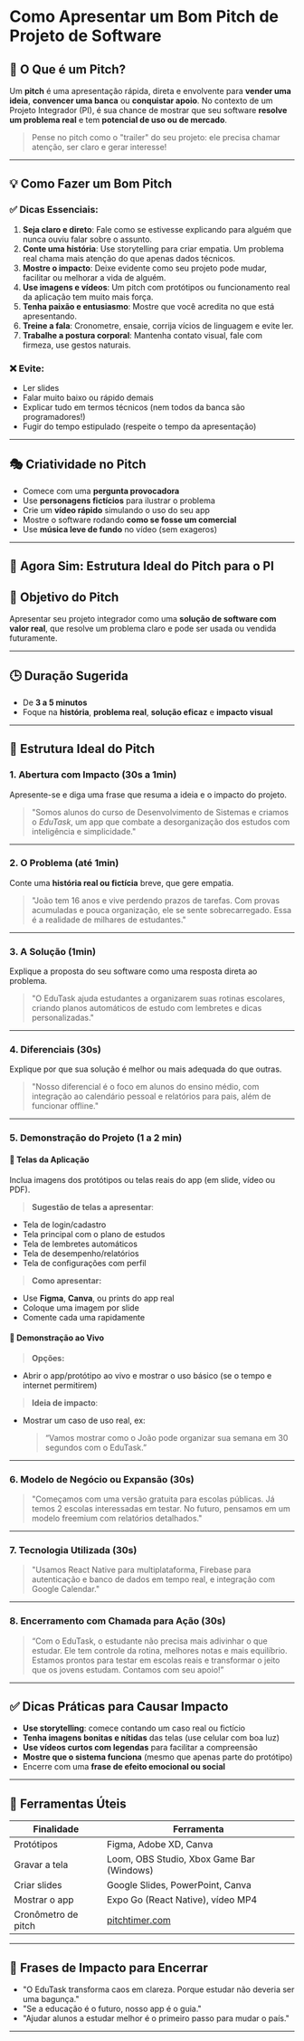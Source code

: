 # Como Apresentar um Bom Pitch de Projeto de Software

## 🧠 O Que é um Pitch?

Um **pitch** é uma apresentação rápida, direta e envolvente para **vender uma ideia**, **convencer uma banca** ou **conquistar apoio**. No contexto de um Projeto Integrador (PI), é sua chance de mostrar que seu software **resolve um problema real** e tem **potencial de uso ou de mercado**.

> Pense no pitch como o "trailer" do seu projeto: ele precisa chamar atenção, ser claro e gerar interesse!

---

## 💡 Como Fazer um Bom Pitch

### ✅ Dicas Essenciais:

1. **Seja claro e direto**: Fale como se estivesse explicando para alguém que nunca ouviu falar sobre o assunto.
2. **Conte uma história**: Use storytelling para criar empatia. Um problema real chama mais atenção do que apenas dados técnicos.
3. **Mostre o impacto**: Deixe evidente como seu projeto pode mudar, facilitar ou melhorar a vida de alguém.
4. **Use imagens e vídeos**: Um pitch com protótipos ou funcionamento real da aplicação tem muito mais força.
5. **Tenha paixão e entusiasmo**: Mostre que você acredita no que está apresentando.
6. **Treine a fala**: Cronometre, ensaie, corrija vícios de linguagem e evite ler.
7. **Trabalhe a postura corporal**: Mantenha contato visual, fale com firmeza, use gestos naturais.

### ❌ Evite:
- Ler slides
- Falar muito baixo ou rápido demais
- Explicar tudo em termos técnicos (nem todos da banca são programadores!)
- Fugir do tempo estipulado (respeite o tempo da apresentação)

---

## 🎭 Criatividade no Pitch

- Comece com uma **pergunta provocadora**
- Use **personagens fictícios** para ilustrar o problema
- Crie um **vídeo rápido** simulando o uso do seu app
- Mostre o software rodando **como se fosse um comercial**
- Use **música leve de fundo** no vídeo (sem exageros)

---

## 📣 Agora Sim: Estrutura Ideal do Pitch para o PI

## 🎯 Objetivo do Pitch
Apresentar seu projeto integrador como uma **solução de software com valor real**, que resolve um problema claro e pode ser usada ou vendida futuramente.

---

## 🕒 Duração Sugerida
- De **3 a 5 minutos**
- Foque na **história**, **problema real**, **solução eficaz** e **impacto visual**

---

## 📌 Estrutura Ideal do Pitch

### 1. **Abertura com Impacto (30s a 1min)**
Apresente-se e diga uma frase que resuma a ideia e o impacto do projeto.

> "Somos alunos do curso de Desenvolvimento de Sistemas e criamos o *EduTask*, um app que combate a desorganização dos estudos com inteligência e simplicidade."

---

### 2. **O Problema (até 1min)**
Conte uma **história real ou fictícia** breve, que gere empatia.

> "João tem 16 anos e vive perdendo prazos de tarefas. Com provas acumuladas e pouca organização, ele se sente sobrecarregado. Essa é a realidade de milhares de estudantes."

---

### 3. **A Solução (1min)**
Explique a proposta do seu software como uma resposta direta ao problema.

> "O EduTask ajuda estudantes a organizarem suas rotinas escolares, criando planos automáticos de estudo com lembretes e dicas personalizadas."

---

### 4. **Diferenciais (30s)**
Explique por que sua solução é melhor ou mais adequada do que outras.

> "Nosso diferencial é o foco em alunos do ensino médio, com integração ao calendário pessoal e relatórios para pais, além de funcionar offline."

---

### 5. **Demonstração do Projeto (1 a 2 min)**

#### 📱 Telas da Aplicação
Inclua imagens dos protótipos ou telas reais do app (em slide, vídeo ou PDF).

> **Sugestão de telas a apresentar**:
- Tela de login/cadastro
- Tela principal com o plano de estudos
- Tela de lembretes automáticos
- Tela de desempenho/relatórios
- Tela de configurações com perfil

> **Como apresentar:**
- Use **Figma**, **Canva**, ou prints do app real
- Coloque uma imagem por slide
- Comente cada uma rapidamente

#### 🎥 Demonstração ao Vivo
> **Opções:**
- Abrir o app/protótipo ao vivo e mostrar o uso básico (se o tempo e internet permitirem)

> **Ideia de impacto**:
- Mostrar um caso de uso real, ex:
  > “Vamos mostrar como o João pode organizar sua semana em 30 segundos com o EduTask.”

---

### 6. **Modelo de Negócio ou Expansão (30s)**
> "Começamos com uma versão gratuita para escolas públicas. Já temos 2 escolas interessadas em testar. No futuro, pensamos em um modelo freemium com relatórios detalhados."

---

### 7. **Tecnologia Utilizada (30s)**
> "Usamos React Native para multiplataforma, Firebase para autenticação e banco de dados em tempo real, e integração com Google Calendar."

---

### 8. **Encerramento com Chamada para Ação (30s)**
> “Com o EduTask, o estudante não precisa mais adivinhar o que estudar. Ele tem controle da rotina, melhores notas e mais equilíbrio. Estamos prontos para testar em escolas reais e transformar o jeito que os jovens estudam. Contamos com seu apoio!”

---

## ✅ Dicas Práticas para Causar Impacto

- **Use storytelling**: comece contando um caso real ou fictício
- **Tenha imagens bonitas e nítidas** das telas (use celular com boa luz)
- **Use vídeos curtos com legendas** para facilitar a compreensão
- **Mostre que o sistema funciona** (mesmo que apenas parte do protótipo)
- Encerre com uma **frase de efeito emocional ou social**

---

## 📎 Ferramentas Úteis

| Finalidade        | Ferramenta                 |
|-------------------|----------------------------|
| Protótipos        | Figma, Adobe XD, Canva     |
| Gravar a tela     | Loom, OBS Studio, Xbox Game Bar (Windows) |
| Criar slides      | Google Slides, PowerPoint, Canva |
| Mostrar o app     | Expo Go (React Native), vídeo MP4 |
| Cronômetro de pitch | [pitchtimer.com](https://pitchtimer.com) |

---

## 💬 Frases de Impacto para Encerrar
- "O EduTask transforma caos em clareza. Porque estudar não deveria ser uma bagunça."
- "Se a educação é o futuro, nosso app é o guia."
- "Ajudar alunos a estudar melhor é o primeiro passo para mudar o país."

---
